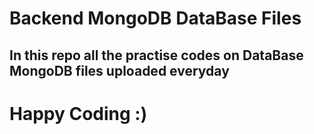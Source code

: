 # Backend MongoDB DataBase Files

## In this repo all the practise codes on DataBase MongoDB  files uploaded everyday 


# Happy Coding :)
